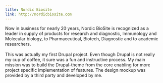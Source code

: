 ```yaml
---
title: Nordic Biosite
link: http://nordicbiosite.com
---
```


Now in business for nearly 20 years, Nordic BioSite is recognized as a leader in supply of products for research and diagnostic, Immunology and Molecular biology, to Pharmaceutical, Biotech, Diagnostic and to academic researchers. <br><br>This was actually my first Drupal project. Even though Drupal is not really my cup of coffee, it sure was a fun and instructive process. My main mission was to build the Drupal-theme from the core enabling for more project specific implementation of features. The design mockup was provided by a third party and developed by me.
